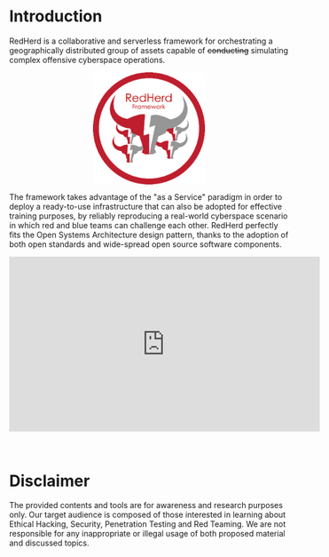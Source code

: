 # Introduction

RedHerd is a collaborative and serverless framework for orchestrating a geographically distributed group of assets capable of <del>conducting</del> simulating complex offensive cyberspace operations. 

<img src="images/logo.png" style="display: block; margin-left: auto; margin-right: auto; width: 40%;" alt="RedHerd Logo">

The framework takes advantage of the "as a Service" paradigm in order to deploy a ready-to-use infrastructure that can also be adopted for effective training purposes, by reliably reproducing a real-world cyberspace scenario in which red and blue teams can challenge each other. RedHerd perfectly fits the Open Systems Architecture design pattern, thanks to the adoption of both open standards and wide-spread open source software components.

<iframe width="560" height="315" src="https://www.youtube.com/embed/-AnJBcTwR8Q" title="YouTube video player" frameborder="0" allow="accelerometer; autoplay; clipboard-write; encrypted-media; gyroscope; picture-in-picture" style="margin-bottom: 30px;" allowfullscreen></iframe>

# Disclaimer

The provided contents and tools are for awareness and research purposes only. Our target audience is composed of those interested in learning about Ethical Hacking, Security, Penetration Testing and Red Teaming. We are not responsible for any inappropriate or illegal usage of both proposed material and discussed topics.
